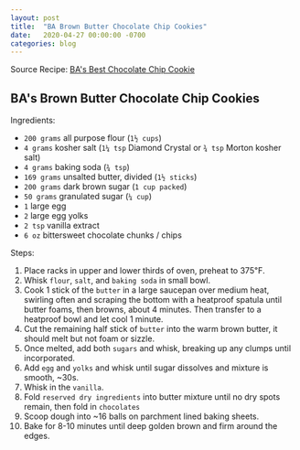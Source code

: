 ```yaml
---
layout: post
title:  "BA Brown Butter Chocolate Chip Cookies"
date:   2020-04-27 00:00:00 -0700
categories: blog
---
```


Source Recipe: [BA's Best Chocolate Chip Cookie](https://www.bonappetit.com/recipe/bas-best-chocolate-chip-cookies)


BA's Brown Butter Chocolate Chip Cookies
- 

Ingredients:
- `200 grams` all purpose flour (`1½ cups`)
- `4 grams` kosher salt (`1¼ tsp` Diamond Crystal or `¾ tsp` Morton kosher salt)
- `4 grams` baking soda (`¾ tsp`)
- `169 grams` unsalted butter, divided (`1½ sticks`)
- `200 grams` dark brown sugar (`1 cup packed`)
- `50 grams` granulated sugar (`¼ cup`)
- `1` large egg
- `2` large egg yolks
- `2 tsp` vanilla extract
- `6 oz` bittersweet chocolate chunks / chips

Steps:
1. Place racks in upper and lower thirds of oven, preheat to 375℉.
2. Whisk `flour`, `salt`, and `baking soda` in small bowl.
3. Cook 1 stick of the `butter` in a large saucepan over medium heat, swirling often
and scraping the bottom with a heatproof spatula until butter foams, then browns,
about 4 minutes. Then transfer to a heatproof bowl and let cool 1 minute. 
4. Cut the remaining half stick of `butter` into the warm brown butter, it should melt but not foam or sizzle.
5. Once melted, add both `sugars` and whisk, breaking up any clumps until incorporated. 
6. Add `egg` and `yolks` and whisk until sugar dissolves and mixture is smooth, ~30s. 
7. Whisk in the `vanilla`.
8. Fold `reserved dry ingredients` into butter mixture until no dry spots remain, then fold in `chocolates`
9. Scoop dough into ~16 balls on parchment lined baking sheets.
10. Bake for 8-10 minutes until deep golden brown and firm around the edges. 
